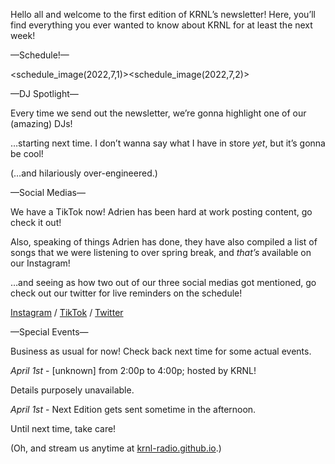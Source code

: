 Hello all and welcome to the first edition of KRNL’s newsletter! Here, you’ll find everything you ever wanted to know about KRNL for at least the next week!

—Schedule!—

<schedule_image(2022,7,1)><schedule_image(2022,7,2)>

—DJ Spotlight—

Every time we send out the newsletter, we’re gonna highlight one of our (amazing) DJs!

…starting next time. I don’t wanna say what I have in store _yet_, but it’s gonna be cool!

(…and hilariously over-engineered.)

—Social Medias—

We have a TikTok now! Adrien has been hard at work posting content, go check it out!

Also, speaking of things Adrien has done, they have also compiled a list of songs that we were listening to over spring break, and _that’s_ available on our Instagram!

…and seeing as how two out of our three social medias got mentioned, go check out our twitter for live reminders on the schedule!

[Instagram](https://www.instagram.com/krnl_cornell/) / [TikTok](https://www.tiktok.com/@krnl_cornell) / [Twitter](https://twitter.com/krnl_cornell)

—Special Events—

Business as usual for now! Check back next time for some actual events.

_April 1st_ - [unknown] from 2:00p to 4:00p; hosted by KRNL!

Details purposely unavailable.

_April 1st_ \- Next Edition gets sent sometime in the afternoon.

Until next time, take care!

(Oh, and stream us anytime at [krnl-radio.github.io](http://krnl-radio.github.io/).)

